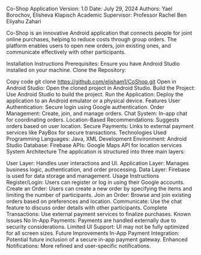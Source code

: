 Co-Shop Application
Version: 1.0
Date: July 29, 2024
Authors: Yael Borochov, Elisheva Klapisch
Academic Supervisor: Professor Rachel Ben Eliyahu Zahari

Co-Shop is an innovative Android application that connects people for joint online purchases, helping to reduce costs through group orders. The platform enables users to open new orders, join existing ones, and communicate effectively with other participants.

Installation Instructions
Prerequisites: Ensure you have Android Studio installed on your machine.
Clone the Repository:

Copy code
git clone https://github.com/elisham1/CoShop.git
Open in Android Studio: Open the cloned project in Android Studio.
Build the Project: Use Android Studio to build the project.
Run the Application: Deploy the application to an Android emulator or a physical device.
Features
User Authentication: Secure login using Google authentication.
Order Management: Create, join, and manage orders.
Chat System: In-app chat for coordinating orders.
Location-Based Recommendations: Suggests orders based on user location.
Secure Payments: Links to external payment services like PayBox for secure transactions.
Technologies Used
Programming Languages: Java, XML
Development Environment: Android Studio
Database: Firebase
APIs: Google Maps API for location services
System Architecture
The application is structured into three main layers:

User Layer: Handles user interactions and UI.
Application Layer: Manages business logic, authentication, and order processing.
Data Layer: Firebase is used for data storage and management.
Usage Instructions
Register/Login: Users can register or log in using their Google accounts.
Create an Order: Users can create a new order by specifying the items and limiting the number of participants.
Join an Order: Browse and join existing orders based on preferences and location.
Communicate: Use the chat feature to discuss order details with other participants.
Complete Transactions: Use external payment services to finalize purchases.
Known Issues
No In-App Payments: Payments are handled externally due to security considerations.
Limited UI Support: UI may not be fully optimized for all screen sizes.
Future Improvements
In-App Payment Integration: Potential future inclusion of a secure in-app payment gateway.
Enhanced Notifications: More refined and user-specific notifications.

